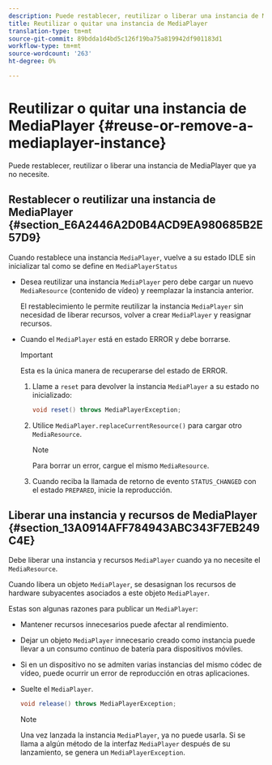 ```yaml
---
description: Puede restablecer, reutilizar o liberar una instancia de MediaPlayer que ya no necesite.
title: Reutilizar o quitar una instancia de MediaPlayer
translation-type: tm+mt
source-git-commit: 89bdda1d4bd5c126f19ba75a819942df901183d1
workflow-type: tm+mt
source-wordcount: '263'
ht-degree: 0%

---
```



# Reutilizar o quitar una instancia de MediaPlayer {#reuse-or-remove-a-mediaplayer-instance}

Puede restablecer, reutilizar o liberar una instancia de MediaPlayer que ya no necesite.

## Restablecer o reutilizar una instancia de MediaPlayer {#section_E6A2446A2D0B4ACD9EA980685B2E57D9}

Cuando restablece una instancia `MediaPlayer`, vuelve a su estado IDLE sin inicializar tal como se define en `MediaPlayerStatus`

* Desea reutilizar una instancia `MediaPlayer` pero debe cargar un nuevo `MediaResource` (contenido de vídeo) y reemplazar la instancia anterior.

   El restablecimiento le permite reutilizar la instancia `MediaPlayer` sin necesidad de liberar recursos, volver a crear `MediaPlayer` y reasignar recursos.

* Cuando el `MediaPlayer` está en estado ERROR y debe borrarse.

   >[!IMPORTANT]
   >
   >Esta es la única manera de recuperarse del estado de ERROR.

   1. Llame a `reset` para devolver la instancia `MediaPlayer` a su estado no inicializado:

      ```java
      void reset() throws MediaPlayerException; 
      ```

   1. Utilice `MediaPlayer.replaceCurrentResource()` para cargar otro `MediaResource`.

      >[!NOTE]
      >
      >Para borrar un error, cargue el mismo `MediaResource`.

   1. Cuando reciba la llamada de retorno de evento `STATUS_CHANGED` con el estado `PREPARED`, inicie la reproducción.

## Liberar una instancia y recursos de MediaPlayer {#section_13A0914AFF784943ABC343F7EB249C4E}

Debe liberar una instancia y recursos `MediaPlayer` cuando ya no necesite el `MediaResource`.

Cuando libera un objeto `MediaPlayer`, se desasignan los recursos de hardware subyacentes asociados a este objeto `MediaPlayer`.

Estas son algunas razones para publicar un `MediaPlayer`:

* Mantener recursos innecesarios puede afectar al rendimiento.
* Dejar un objeto `MediaPlayer` innecesario creado como instancia puede llevar a un consumo continuo de batería para dispositivos móviles.
* Si en un dispositivo no se admiten varias instancias del mismo códec de vídeo, puede ocurrir un error de reproducción en otras aplicaciones.

* Suelte el `MediaPlayer`.

   ```java
   void release() throws MediaPlayerException;
   ```

   >[!NOTE]
   >
   >Una vez lanzada la instancia `MediaPlayer`, ya no puede usarla. Si se llama a algún método de la interfaz `MediaPlayer` después de su lanzamiento, se genera un `MediaPlayerException`.